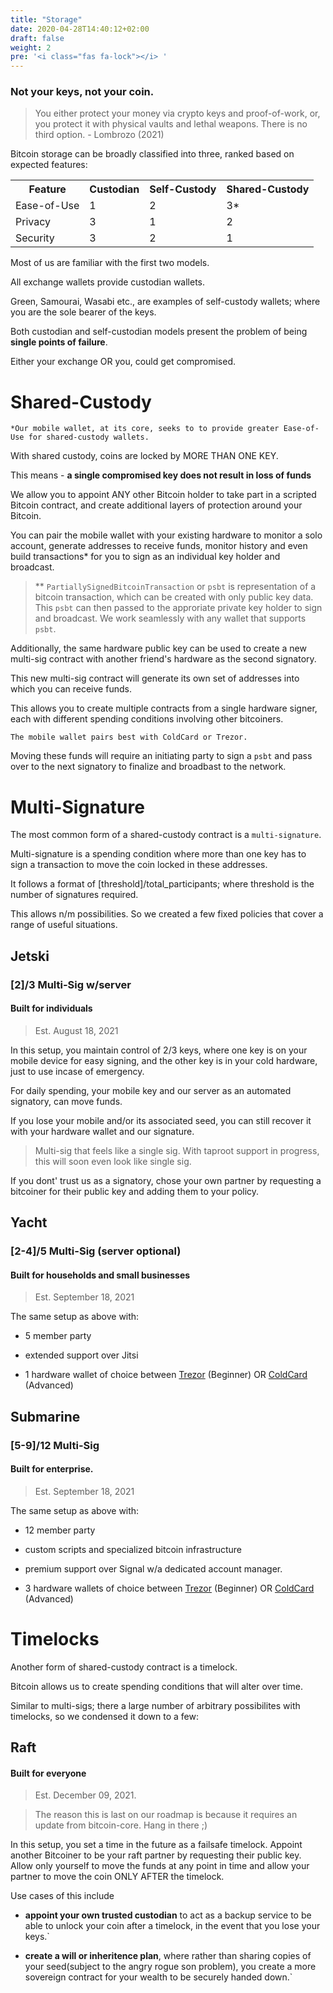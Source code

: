 ```yaml
---
title: "Storage"
date: 2020-04-28T14:40:12+02:00
draft: false
weight: 2
pre: '<i class="fas fa-lock"></i> '
---
```



### Not your keys, not your coin.

> You either protect your money via crypto keys and proof-of-work, or, you protect it with physical vaults and lethal weapons. There is no third option. - Lombrozo (2021)

Bitcoin storage can be broadly classified into three, ranked based on expected features:

<table style="width:100%">
  <tr>
    <th>Feature</th>
    <th>Custodian</th>
    <th>Self-Custody</th>
    <th>Shared-Custody</th>

  </tr>
  <tr>
   <td>Ease-of-Use</td>
    <td>1</td>
    <td>2</td>
    <td>3*</td>
  </tr>
    <tr>
   <td>Privacy</td>
    <td>3</td>
    <td>1</td>
    <td>2</td>
  </tr>
    <tr>
   <td>Security</td>
    <td>3</td>
    <td>2</td>
    <td>1</td>
  </tr>
</table>


Most of us are familiar with the first two models. 

All exchange wallets provide custodian wallets. 

Green, Samourai, Wasabi etc., are examples of self-custody wallets; where you are the sole bearer of the keys.

Both custodian and self-custodian models present the problem of being <b>single points of failure</b>.

Either your exchange OR you, could get compromised.

# Shared-Custody

```text
*Our mobile wallet, at its core, seeks to to provide greater Ease-of-Use for shared-custody wallets.
```
With shared custody, coins are locked by MORE THAN ONE KEY.

This means - <b>a single compromised key does not result in loss of funds</b> 

We allow you to appoint ANY other Bitcoin holder to take part in a scripted Bitcoin contract, and create additional layers of protection around your Bitcoin.

You can pair the mobile wallet with your existing hardware to monitor a solo account, generate addresses to receive funds, monitor history and even build transactions* for you to sign as an individual key holder and broadcast. 

> ** `PartiallySignedBitcoinTransaction` or `psbt` is representation of a bitcoin transaction, which can be created with only public key data. This `psbt` can then passed to the approriate private key holder to sign and broadcast. We work seamlessly with any wallet that supports `psbt`. 


Additionally, the same hardware public key can be used to create a new multi-sig contract with another friend's hardware as the second signatory.

This new multi-sig contract will generate its own set of addresses into which you can receive funds.

This allows you to create multiple contracts from a single hardware signer, each with different spending conditions involving other bitcoiners.


```
The mobile wallet pairs best with ColdCard or Trezor.
```
Moving these funds will require an initiating party to sign a `psbt` and pass over to the next signatory to finalize and broadbast to the network.


# Multi-Signature

The most common form of a shared-custody contract is a `multi-signature`. 

Multi-signature is a spending condition where more than one key has to sign a transaction to move the coin locked in these addresses.

It follows a format of [threshold]/total_participants; where threshold is the number of signatures required.

This allows n/m possibilities. So we created a few fixed policies that cover a range of useful situations. 


##  Jetski
### [2]/3 Multi-Sig w/server
#### Built for individuals
> Est. August 18, 2021

In this setup, you maintain control of 2/3 keys, where one key is on your mobile device for easy signing, and the other key is in your cold hardware, just to use incase of emergency. 

For daily spending, your mobile key and our server as an automated signatory, can move funds.

If you lose your mobile and/or its associated seed, you can still recover it with your hardware wallet and our signature.

> Multi-sig that feels like a single sig. With taproot support in progress, this will soon even look like single sig.

If you dont' trust us as a signatory, chose your own partner by requesting a bitcoiner for their public key and adding them to your policy.

## Yacht
### [2-4]/5 Multi-Sig (server optional)
#### Built for households and small businesses

> Est. September 18, 2021

The same setup as above with:

- 5 member party

- extended support over Jitsi

- 1 hardware wallet of choice between [Trezor](https://trezor.io) (Beginner) OR [ColdCard](https://coldcardwallet.com) (Advanced)


## Submarine
### [5-9]/12 Multi-Sig
#### Built for enterprise.

> Est. September 18, 2021

The same setup as above with:

- 12 member party

- custom scripts and specialized bitcoin infrastructure

- premium support over Signal w/a dedicated account manager.

- 3 hardware wallets of choice between [Trezor](https://trezor.io) (Beginner) OR [ColdCard](https://coldcardwallet.com) (Advanced)

# Timelocks

Another form of shared-custody contract is a timelock.

Bitcoin allows us to create spending conditions that will alter over time.

Similar to multi-sigs; there a large number of arbitrary possibilites with timelocks, so we condensed it down to a few:

## Raft
#### Built for everyone

> Est. December 09, 2021. 

> The reason this is last on our roadmap is because it requires an update from bitcoin-core. Hang in there ;)

In this setup, you set a time in the future as a failsafe timelock. Appoint another Bitcoiner to be your raft partner by requesting their public key. Allow only yourself to move the funds at any point in time and allow your partner to move the coin ONLY AFTER the timelock. 

Use cases of this include 

- <b>appoint your own trusted custodian</b> to act as a backup service to be able to unlock your coin after a timelock, in the event that you lose your keys.` 

- <b>create a will or inheritence plan</b>, where rather than sharing copies of your seed(subject to the angry rogue son problem), you create a more sovereign contract for your wealth to be securely handed down.`
